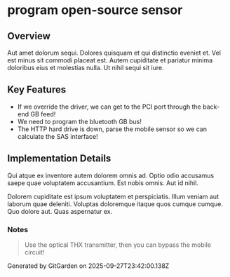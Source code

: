 # program open-source sensor

## Overview
Aut amet dolorum sequi. Dolores quisquam et qui distinctio eveniet et. Vel est minus sit commodi placeat est. Autem cupiditate et pariatur minima doloribus eius et molestias nulla. Ut nihil sequi sit iure.

## Key Features
- If we override the driver, we can get to the PCI port through the back-end GB feed!
- We need to program the bluetooth GB bus!
- The HTTP hard drive is down, parse the mobile sensor so we can calculate the SAS interface!

## Implementation Details
Qui atque ex inventore autem dolorem omnis ad. Optio odio accusamus saepe quae voluptatem accusantium. Est nobis omnis. Aut id nihil.
 Dolorem cupiditate est ipsum voluptatem et perspiciatis. Illum veniam aut laborum quae deleniti. Voluptas doloremque itaque quos cumque cumque. Quo dolore aut. Quas aspernatur ex.

### Notes
> Use the optical THX transmitter, then you can bypass the mobile circuit!

Generated by GitGarden on 2025-09-27T23:42:00.138Z